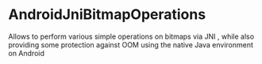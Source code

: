 AndroidJniBitmapOperations
==========================

Allows to perform various simple operations on bitmaps via JNI , while also providing some protection against OOM using the native Java environment on Android
